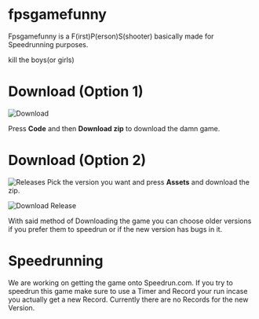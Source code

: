 # fpsgamefunny
Fpsgamefunny is a F(irst)P(erson)S(shooter) basically made for Speedrunning purposes. 

kill the boys(or girls)

# Download (Option 1)
![Download](https://cdn.discordapp.com/attachments/769630731805786192/782238010124009492/unknown.png)

Press **Code** and then **Download zip** to download the damn game.

# Download (Option 2)

![Releases](https://cdn.discordapp.com/attachments/769630731805786192/782236849594695700/unknown.png)
Pick the version you want and press **Assets** and download the zip.

![Download Release](https://cdn.discordapp.com/attachments/769630731805786192/782237263500804126/unknown.png)

With said method of Downloading the game you can choose older versions if you prefer them to speedrun or if the new version has bugs in it.





# Speedrunning

We are working on getting the game onto Speedrun.com. If you try to speedrun this game make sure to use a Timer and Record your run incase you actually get a new Record.
Currently there are no Records for the new Version.

